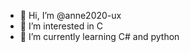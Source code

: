 - 👋 Hi, I’m @anne2020-ux
- 👀 I’m interested in C
- 🌱 I’m currently learning C# and python


<!---
anne2020-ux/anne2020-ux is a ✨ special ✨ repository because its `README.md` (this file) appears on your GitHub profile.
You can click the Preview link to take a look at your changes.
--->
